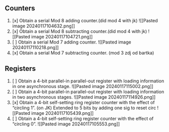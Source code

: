 ## Counters
1. [x] Obtain a serial Mod 8 adding counter.(did mod 4 with jk)
      ![[Pasted image 20240117104632.png]]
2. [x] Obtain a serial Mod 8 subtracting counter.(did mod 4 with jk)
      ![[Pasted image 20240117104721.png]]
3. [ ] Obtain a serial Mod 7 adding counter.
       ![[Pasted image 20240117110218.png]]
5. [x] Obtain a serial Mod 7 subtracting counter. (mod 3 zdj od bartka)
       
## Registers
1. [ ] Obtain a 4-bit parallel-in parallel-out register with loading information in one asynchronous stage.
       ![[Pasted image 20240117115002.png]]
2. [ ] Obtain a 4-bit parallel-in parallel-out register with loading information in two asynchronous stages.
       ![[Pasted image 20240117114926.png]]
4. [x] Obtain a 4-bit self-setting ring register counter with the effect of “circling 1”. (on JK)
       Extended to 5 bits by adding one sig to reset circ
       ![[Pasted image 20240117105439.png]]
4. [ ] Obtain a 4-bit self-setting ring register counter with the effect of “circling 0”.
       ![[Pasted image 20240117105553.png]]
